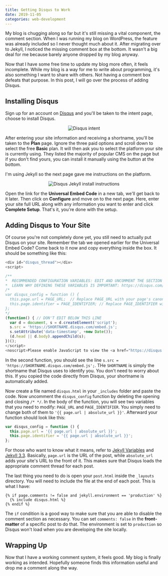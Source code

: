 ```yaml
---
title: Getting Disqus to Work
date: 2019-11-05
categories: web-development
---
```


My blog is chugging along so far but it's still missing a vital component, the comment section. When I was running my blog on WordPress, the feature was already included so I never thought much about it. After migrating over to Jekyll, I noticed the missing comment box at the bottom. It wasn't a big deal for me because barely anyone dropped by my blog anyway.

Now that I have some free time to update my blog more often, it feels incomplete. While my blog is a way for me to write about programming, it's also something I want to share with others. Not having a comment box defeats that purpose. In this post, I will go over the process of adding Disqus.

<!--more-->

## Installing Disqus

Sign up for an account on [Disqus](https://disqus.com/) and you'll be taken to the intent page, choose to install Disqus.

<p align="center">
  <img alt="Disqus intent" src="https://i.imgur.com/0EmMd54.jpg" />
</p>

After entering your site information and receiving a shortname, you'll be taken to the **Plan** page. Ignore the three paid options and scroll down to select the free **Basic** plan. It will then ask you to select the platform your site is currently using. They listed the majority of popular CMS on the page but if you don't find yours, you can install it manually using the button at the bottom.

I'm using Jekyll so the next page gave me instructions on the platform.

<p align="center">
  <img alt="Disqus Jekyll install instructions" src="https://i.imgur.com/wue1bTY.jpg" />
</p>

Open the link for the **Universal Embed Code** in a new tab, we'll get back to it later. Then click on **Configure** and move on to the next page. Here, enter your site full URL along with any information you want to enter and click **Complete Setup**. That's it, you're done with the setup.

## Adding Disqus to Your Site

Of course you're not completely done yet, you still need to actually put Disqus on your site. Remember the tab we opened earlier for the Universal Embed Code? Come back to it now and copy everything inside the box. It should be something like this:

```javascript
<div id="disqus_thread"></div>
<script>

/**
*  RECOMMENDED CONFIGURATION VARIABLES: EDIT AND UNCOMMENT THE SECTION BELOW TO INSERT DYNAMIC VALUES FROM YOUR PLATFORM OR CMS.
*  LEARN WHY DEFINING THESE VARIABLES IS IMPORTANT: https://disqus.com/admin/universalcode/#configuration-variables*/
/*
var disqus_config = function () {
  this.page.url = PAGE_URL;  // Replace PAGE_URL with your page's canonical URL variable
  this.page.identifier = PAGE_IDENTIFIER; // Replace PAGE_IDENTIFIER with your page's unique identifier variable
};
*/
(function() { // DON'T EDIT BELOW THIS LINE
  var d = document, s = d.createElement('script');
  s.src = 'https://SHORTNAME.disqus.com/embed.js';
  s.setAttribute('data-timestamp', +new Date());
  (d.head || d.body).appendChild(s);
})();
</script>
<noscript>Please enable JavaScript to view the <a href="https://disqus.com/?ref_noscript">comments powered by Disqus.</a></noscript>    
```
In the second function, you should see the line `s.src = 'https://SHORTNAME.disqus.com/embed.js';`. THe `SHORTNAME` is simply the shortname that Disqus uses to identify you. You don't need to worry about this. If you copied the code directly from Disqus, your shortname is automatically added.

Now create a file named `disqus.html` in your `_includes` folder and paste the code. Now uncomment the `disqus_config` function by deleting the opening and closing `/* */`. In the body of the function, you will see two variables that you need to modify: `PAGE_URL` and `PAGE_IDENTIFIER`. You simply need to change both of them to `'{{ page.url | absolute_url }}'`. Afterward your function should look like this:

```javascript
var disqus_config = function () {
  this.page.url = '{{ page.url | absolute_url }}';
  this.page.identifier = '{{ page.url | absolute_url }}';
};
```

For those who want to know what it means, refer to [Jekyll Variables](https://jekyllrb.com/docs/variables/) and [Jekyll 3.3](https://jekyllrb.com/news/2016/10/06/jekyll-3-3-is-here/). Basically, `page.url` is the URL of the post, while `absolute_url` adds your site's URL to the front of it. This makes sure that Disqus loads the appropriate comment thread for each post.

The last thing you need to do is open your `post.html` inside the `_layouts` directory. You will need to include the file at the end of each post. This is what I have:

```
{% if page.comments != false and jekyll.environment == 'production' %}
  {% include disqus.html %}
{% endif %}
```

The `if` condition is a good way to make sure that you are able to disable the comment section as necessary. You can set `comments: false` in the **front-matter** of a specific post to do that. The environment is set to `production` so Disqus won't load when you are developing the site locally.

## Wrapping Up

Now that I have a working comment system, it feels good. My blog is finally working as intended. Hopefully someone finds this information useful and drop me a comment along the way.
